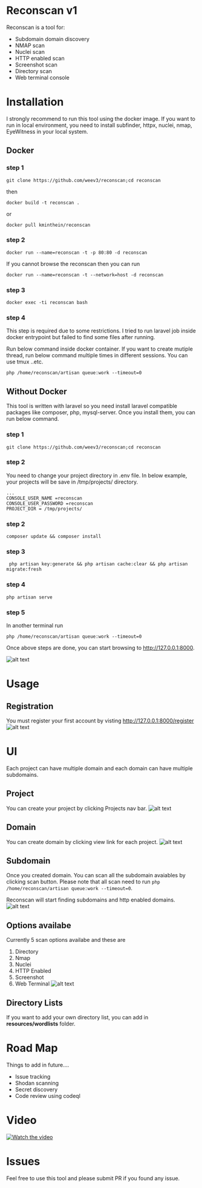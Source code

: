 # Reconscan v1

Reconscan is a tool for:
* Subdomain domain discovery
* NMAP scan
* Nuclei scan
* HTTP enabled scan 
* Screenshot scan
* Directory scan
* Web terminal console

# Installation
I strongly recommend to run this tool using the docker image. If you want to run in local environment, you need to install subfinder, httpx, nuclei, nmap, EyeWitness in your local system.

## Docker

### step 1

`git clone https://github.com/weev3/reconscan;cd reconscan`

then

`docker build -t reconscan .`

or 

`docker pull kminthein/reconscan`

### step 2

`docker run --name=reconscan -t -p 80:80 -d reconscan`

If you cannot browse the reconscan then you can run 

`docker run --name=reconscan -t --network=host -d reconscan`

### step 3

`docker exec -ti reconscan bash`

### step 4
This step is required due to some restrictions. I tried to run laravel job inside docker entrypoint but failed to find some files after running. 

Run below command inside docker container. If you want to create mutiple thread, run below command multiple times in different sessions. You can use tmux ..etc.

` php /home/reconscan/artisan queue:work --timeout=0 `

## Without Docker
This tool is written with laravel so you need install laravel compatible packages like composer, php, mysql-server. Once you install them, you can run below command. 

### step 1

`git clone https://github.com/weev3/reconscan;cd reconscan`

### step 2
You need to change your project directory in .env file. In below example, your projects will be save in /tmp/projects/ directory.
```
...
CONSOLE_USER_NAME =reconscan
CONSOLE_USER_PASSWORD =reconscan
PROJECT_DIR = /tmp/projects/
```


### step 2

` composer update && composer install `

### step 3

` php artisan key:generate && php artisan cache:clear && php artisan migrate:fresh`

### step 4

`php artisan serve`

### step 5
In another terminal run 

`php /home/reconscan/artisan queue:work --timeout=0 `

Once above steps are done, you can start browsing to http://127.0.0.1:8000. 

![alt text](extra_images/login.png)
# Usage

## Registration
You must register your first account by visting http://127.0.0.1:8000/register
![alt text](extra_images/register.png)

# UI
Each project can have multiple domain and each domain can have multiple subdomains. 

## Project
You can create your project by clicking Projects nav bar.
![alt text](extra_images/project.png)

## Domain 
You can create domain by clicking view link for each project.
![alt text](extra_images/domain.png)

## Subdomain
Once you created domain. You can scan all the subdomain avaiables by clicking scan button. Please note that all scan need to run  ` php /home/reconscan/artisan queue:work --timeout=0 `.

Reconscan will start finding subdomains and http enabled domains. 
![alt text](extra_images/subdomains.png)

## Options availabe 
Currently 5 scan options availabe and these are
1. Directory
2. Nmap
3. Nuclei
4. HTTP Enabled
5. Screenshot
6. Web Terminal
![alt text](extra_images/options.png)

## Directory Lists
If you want to add your own directory list, you can add in **resources/wordlists** folder. 


# Road Map
Things to add in future....
* Issue tracking
* Shodan scanning
* Secret discovery
* Code review using codeql

# Video
[![Watch the video](extra_images/login.png)](https://vimeo.com/707539436)

# Issues
Feel free to use this tool and please submit PR if you found any issue. 


